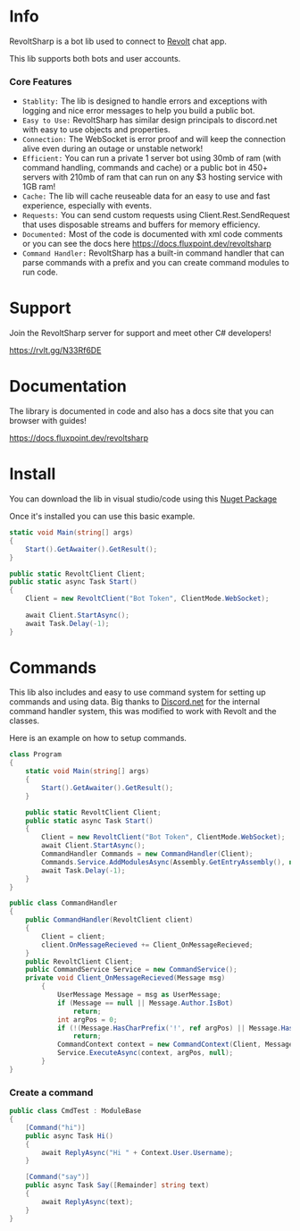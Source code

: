 # Info
RevoltSharp is a bot lib used to connect to [Revolt](https://revolt.chat/) chat app.

This lib supports both bots and user accounts.

### Core Features
- `Stablity:` The lib is designed to handle errors and exceptions with logging and nice error messages to help you build a public bot.
- `Easy to Use:` RevoltSharp has similar design principals to discord.net with easy to use objects and properties.
- `Connection:` The WebSocket is error proof and will keep the connection alive even during an outage or unstable network!
- `Efficient:` You can run a private 1 server bot using 30mb of ram (with command handling, commands and cache) or a public bot in 450+ servers with 210mb of ram that can run on any $3 hosting service with 1GB ram!
- `Cache:` The lib will cache reuseable data for an easy to use and fast experience, especially with events.
- `Requests:` You can send custom requests using Client.Rest.SendRequest that uses disposable streams and buffers for memory efficiency.
- `Documented:` Most of the code is documented with xml code comments or you can see the docs here https://docs.fluxpoint.dev/revoltsharp
- `Command Handler:` RevoltSharp has a built-in command handler that can parse commands with a prefix and you can create command modules to run code.

# Support
Join the RevoltSharp server for support and meet other C# developers!

https://rvlt.gg/N33Rf6DE

# Documentation
The library is documented in code and also has a docs site that you can browser with guides!

https://docs.fluxpoint.dev/revoltsharp

# Install
You can download the lib in visual studio/code using this [Nuget Package](https://www.nuget.org/packages/RevoltSharp)

Once it's installed you can use this basic example.
```cs
static void Main(string[] args)
{
    Start().GetAwaiter().GetResult();
}

public static RevoltClient Client;
public static async Task Start()
{
    Client = new RevoltClient("Bot Token", ClientMode.WebSocket);
    
    await Client.StartAsync();
    await Task.Delay(-1);
}
```

# Commands
This lib also includes and easy to use command system for setting up commands and using data.
Big thanks to [Discord.net](https://github.com/discord-net/Discord.Net) for the internal command handler system, this was modified to work with Revolt and the classes.

Here is an example on how to setup commands.
```cs
class Program
{
    static void Main(string[] args)
    {
        Start().GetAwaiter().GetResult();
    }

    public static RevoltClient Client;
    public static async Task Start()
    {
        Client = new RevoltClient("Bot Token", ClientMode.WebSocket);
        await Client.StartAsync();
        CommandHandler Commands = new CommandHandler(Client);
        Commands.Service.AddModulesAsync(Assembly.GetEntryAssembly(), null);
        await Task.Delay(-1);
    }
}

public class CommandHandler
{
    public CommandHandler(RevoltClient client)
    {
        Client = client;
        client.OnMessageRecieved += Client_OnMessageRecieved;
    }
    public RevoltClient Client;
    public CommandService Service = new CommandService();
    private void Client_OnMessageRecieved(Message msg)
        {
            UserMessage Message = msg as UserMessage;
            if (Message == null || Message.Author.IsBot)
                return;
            int argPos = 0;
            if (!(Message.HasCharPrefix('!', ref argPos) || Message.HasMentionPrefix(Client.CurrentUser, ref argPos)))
                return;
            CommandContext context = new CommandContext(Client, Message);
            Service.ExecuteAsync(context, argPos, null);
        }
}
```

### Create a command
```cs
public class CmdTest : ModuleBase
{
    [Command("hi")]
    public async Task Hi()
    {
        await ReplyAsync("Hi " + Context.User.Username);
    }

    [Command("say")]
    public async Task Say([Remainder] string text)
    {
        await ReplyAsync(text);
    }
}
```
